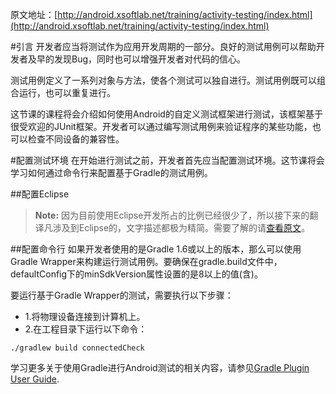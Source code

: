 原文地址：[http://android.xsoftlab.net/training/activity-testing/index.html](http://android.xsoftlab.net/training/activity-testing/index.html)

#引言
开发者应当将测试作为应用开发周期的一部分。良好的测试用例可以帮助开发者及早的发现Bug，同时也可以增强开发者对代码的信心。

测试用例定义了一系列对象与方法，使各个测试可以独自进行。测试用例既可以组合运行，也可以重复进行。

这节课的课程将会介绍如何使用Android的自定义测试框架进行测试，该框架基于很受欢迎的JUnit框架。开发者可以通过编写测试用例来验证程序的某些功能，也可以检查不同设备的兼容性。

#配置测试环境
在开始进行测试之前，开发者首先应当配置测试环境。这节课将会学习如何通过命令行来配置基于Gradle的测试用例。

##配置Eclipse
> **Note:** 因为目前使用Eclipse开发所占的比例已经很少了，所以接下来的翻译凡涉及到Eclipse的，文字描述都极为精简。需要了解的请[查看原文](http://android.xsoftlab.net/training/activity-testing/preparing-activity-testing.html#eclipse)。

##配置命令行
如果开发者使用的是Gradle 1.6或以上的版本，那么可以使用Gradle Wrapper来构建运行测试用例。要确保在gradle.build文件中，defaultConfig下的minSdkVersion属性设置的是8以上的值(含)。

要运行基于Gradle Wrapper的测试，需要执行以下步骤：

- 1.将物理设备连接到计算机上。
- 2.在工程目录下运行以下命令：
 ``` 
./gradlew build connectedCheck
```

学习更多关于使用Gradle进行Android测试的相关内容，请参见[Gradle Plugin User Guide](http://tools.android.com/tech-docs/new-build-system/user-guide#TOC-Testing).